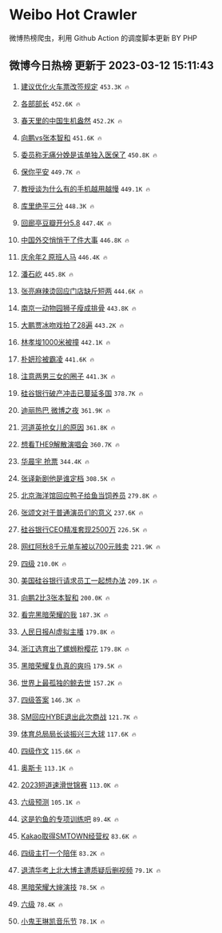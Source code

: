 # Weibo Hot Crawler 



微博热榜爬虫，利用 Github Action 的调度脚本更新 BY PHP 


## 微博今日热榜 更新于 2023-03-12 15:11:43 
1. [建议优化火车票改签规定](https://s.weibo.com/weibo?q=%23%E5%BB%BA%E8%AE%AE%E4%BC%98%E5%8C%96%E7%81%AB%E8%BD%A6%E7%A5%A8%E6%94%B9%E7%AD%BE%E8%A7%84%E5%AE%9A%23&t=31&band_rank=1&Refer=top) `453.3K 🔥` 

1. [各部部长](https://s.weibo.com/weibo?q=%23%E5%90%84%E9%83%A8%E9%83%A8%E9%95%BF%23&t=31&band_rank=2&Refer=top) `452.6K 🔥` 

1. [春天里的中国生机盎然](https://s.weibo.com/weibo?q=%23%E6%98%A5%E5%A4%A9%E9%87%8C%E7%9A%84%E4%B8%AD%E5%9B%BD%E7%94%9F%E6%9C%BA%E7%9B%8E%E7%84%B6%23&t=31&band_rank=3&Refer=top) `452.2K 🔥` 

1. [向鹏vs张本智和](https://s.weibo.com/weibo?q=%23%E5%90%91%E9%B9%8Fvs%E5%BC%A0%E6%9C%AC%E6%99%BA%E5%92%8C%23&t=31&band_rank=4&Refer=top) `451.6K 🔥` 

1. [委员称无痛分娩是该单独入医保了](https://s.weibo.com/weibo?q=%23%E5%A7%94%E5%91%98%E7%A7%B0%E6%97%A0%E7%97%9B%E5%88%86%E5%A8%A9%E6%98%AF%E8%AF%A5%E5%8D%95%E7%8B%AC%E5%85%A5%E5%8C%BB%E4%BF%9D%E4%BA%86%23&t=31&band_rank=5&Refer=top) `450.8K 🔥` 

1. [保你平安](https://s.weibo.com/weibo?q=%E4%BF%9D%E4%BD%A0%E5%B9%B3%E5%AE%89&t=31&band_rank=6&Refer=top) `449.7K 🔥` 

1. [教授谈为什么有的手机越用越慢](https://s.weibo.com/weibo?q=%23%E6%95%99%E6%8E%88%E8%B0%88%E4%B8%BA%E4%BB%80%E4%B9%88%E6%9C%89%E7%9A%84%E6%89%8B%E6%9C%BA%E8%B6%8A%E7%94%A8%E8%B6%8A%E6%85%A2%23&t=31&band_rank=7&Refer=top) `449.1K 🔥` 

1. [库里绝平三分](https://s.weibo.com/weibo?q=%23%E5%BA%93%E9%87%8C%E7%BB%9D%E5%B9%B3%E4%B8%89%E5%88%86%23&t=31&band_rank=8&Refer=top) `448.3K 🔥` 

1. [回廊亭豆瓣开分5.8](https://s.weibo.com/weibo?q=%23%E5%9B%9E%E5%BB%8A%E4%BA%AD%E8%B1%86%E7%93%A3%E5%BC%80%E5%88%865.8%23&t=31&band_rank=9&Refer=top) `447.4K 🔥` 

1. [中国外交悄悄干了件大事](https://s.weibo.com/weibo?q=%23%E4%B8%AD%E5%9B%BD%E5%A4%96%E4%BA%A4%E6%82%84%E6%82%84%E5%B9%B2%E4%BA%86%E4%BB%B6%E5%A4%A7%E4%BA%8B%23&t=31&band_rank=10&Refer=top) `446.8K 🔥` 

1. [庆余年2 原班人马](https://s.weibo.com/weibo?q=%E5%BA%86%E4%BD%99%E5%B9%B42%20%E5%8E%9F%E7%8F%AD%E4%BA%BA%E9%A9%AC&t=31&band_rank=11&Refer=top) `446.4K 🔥` 

1. [潘石屹](https://s.weibo.com/weibo?q=%E6%BD%98%E7%9F%B3%E5%B1%B9&t=31&band_rank=12&Refer=top) `445.8K 🔥` 

1. [张亮麻辣烫回应门店缺斤短两](https://s.weibo.com/weibo?q=%23%E5%BC%A0%E4%BA%AE%E9%BA%BB%E8%BE%A3%E7%83%AB%E5%9B%9E%E5%BA%94%E9%97%A8%E5%BA%97%E7%BC%BA%E6%96%A4%E7%9F%AD%E4%B8%A4%23&t=31&band_rank=13&Refer=top) `444.6K 🔥` 

1. [南京一动物园狮子瘦成排骨](https://s.weibo.com/weibo?q=%23%E5%8D%97%E4%BA%AC%E4%B8%80%E5%8A%A8%E7%89%A9%E5%9B%AD%E7%8B%AE%E5%AD%90%E7%98%A6%E6%88%90%E6%8E%92%E9%AA%A8%23&t=31&band_rank=14&Refer=top) `443.8K 🔥` 

1. [大鹏贾冰吻戏拍了28遍](https://s.weibo.com/weibo?q=%23%E5%A4%A7%E9%B9%8F%E8%B4%BE%E5%86%B0%E5%90%BB%E6%88%8F%E6%8B%8D%E4%BA%8628%E9%81%8D%23&t=31&band_rank=15&Refer=top) `443.2K 🔥` 

1. [林孝埈1000米被撞](https://s.weibo.com/weibo?q=%23%E6%9E%97%E5%AD%9D%E5%9F%881000%E7%B1%B3%E8%A2%AB%E6%92%9E%23&t=31&band_rank=16&Refer=top) `442.1K 🔥` 

1. [朴妍珍被霸凌](https://s.weibo.com/weibo?q=%23%E6%9C%B4%E5%A6%8D%E7%8F%8D%E8%A2%AB%E9%9C%B8%E5%87%8C%23&t=31&band_rank=17&Refer=top) `441.6K 🔥` 

1. [注意两男三女的圈子](https://s.weibo.com/weibo?q=%23%E6%B3%A8%E6%84%8F%E4%B8%A4%E7%94%B7%E4%B8%89%E5%A5%B3%E7%9A%84%E5%9C%88%E5%AD%90%23&t=31&band_rank=18&Refer=top) `441.3K 🔥` 

1. [硅谷银行破产冲击已蔓延多国](https://s.weibo.com/weibo?q=%23%E7%A1%85%E8%B0%B7%E9%93%B6%E8%A1%8C%E7%A0%B4%E4%BA%A7%E5%86%B2%E5%87%BB%E5%B7%B2%E8%94%93%E5%BB%B6%E5%A4%9A%E5%9B%BD%23&t=31&band_rank=19&Refer=top) `378.7K 🔥` 

1. [迪丽热巴 微博之夜](https://s.weibo.com/weibo?q=%E8%BF%AA%E4%B8%BD%E7%83%AD%E5%B7%B4%20%E5%BE%AE%E5%8D%9A%E4%B9%8B%E5%A4%9C&t=31&band_rank=20&Refer=top) `361.9K 🔥` 

1. [河道英抢女儿的原因](https://s.weibo.com/weibo?q=%23%E6%B2%B3%E9%81%93%E8%8B%B1%E6%8A%A2%E5%A5%B3%E5%84%BF%E7%9A%84%E5%8E%9F%E5%9B%A0%23&t=31&band_rank=21&Refer=top) `361.8K 🔥` 

1. [想看THE9解散演唱会](https://s.weibo.com/weibo?q=%23%E6%83%B3%E7%9C%8BTHE9%E8%A7%A3%E6%95%A3%E6%BC%94%E5%94%B1%E4%BC%9A%23&t=31&band_rank=22&Refer=top) `360.7K 🔥` 

1. [华晨宇 抢票](https://s.weibo.com/weibo?q=%E5%8D%8E%E6%99%A8%E5%AE%87%20%E6%8A%A2%E7%A5%A8&t=31&band_rank=23&Refer=top) `344.4K 🔥` 

1. [张译新剧他是谁定档](https://s.weibo.com/weibo?q=%23%E5%BC%A0%E8%AF%91%E6%96%B0%E5%89%A7%E4%BB%96%E6%98%AF%E8%B0%81%E5%AE%9A%E6%A1%A3%23&t=31&band_rank=24&Refer=top) `308.5K 🔥` 

1. [北京海洋馆回应鸭子给鱼当饲养员](https://s.weibo.com/weibo?q=%23%E5%8C%97%E4%BA%AC%E6%B5%B7%E6%B4%8B%E9%A6%86%E5%9B%9E%E5%BA%94%E9%B8%AD%E5%AD%90%E7%BB%99%E9%B1%BC%E5%BD%93%E9%A5%B2%E5%85%BB%E5%91%98%23&t=31&band_rank=25&Refer=top) `279.8K 🔥` 

1. [张颂文对于普通演员们的意义](https://s.weibo.com/weibo?q=%23%E5%BC%A0%E9%A2%82%E6%96%87%E5%AF%B9%E4%BA%8E%E6%99%AE%E9%80%9A%E6%BC%94%E5%91%98%E4%BB%AC%E7%9A%84%E6%84%8F%E4%B9%89%23&t=31&band_rank=26&Refer=top) `237.6K 🔥` 

1. [硅谷银行CEO精准套现2500万](https://s.weibo.com/weibo?q=%23%E7%A1%85%E8%B0%B7%E9%93%B6%E8%A1%8CCEO%E7%B2%BE%E5%87%86%E5%A5%97%E7%8E%B02500%E4%B8%87%23&t=31&band_rank=27&Refer=top) `226.5K 🔥` 

1. [网红阿秋8千元单车被以700元贱卖](https://s.weibo.com/weibo?q=%23%E7%BD%91%E7%BA%A2%E9%98%BF%E7%A7%8B8%E5%8D%83%E5%85%83%E5%8D%95%E8%BD%A6%E8%A2%AB%E4%BB%A5700%E5%85%83%E8%B4%B1%E5%8D%96%23&t=31&band_rank=28&Refer=top) `221.9K 🔥` 

1. [四级](https://s.weibo.com/weibo?q=%23%E5%9B%9B%E7%BA%A7%23&t=31&band_rank=29&Refer=top) `210.0K 🔥` 

1. [美国硅谷银行请求员工一起想办法](https://s.weibo.com/weibo?q=%23%E7%BE%8E%E5%9B%BD%E7%A1%85%E8%B0%B7%E9%93%B6%E8%A1%8C%E8%AF%B7%E6%B1%82%E5%91%98%E5%B7%A5%E4%B8%80%E8%B5%B7%E6%83%B3%E5%8A%9E%E6%B3%95%23&t=31&band_rank=30&Refer=top) `209.1K 🔥` 

1. [向鹏2比3张本智和](https://s.weibo.com/weibo?q=%23%E5%90%91%E9%B9%8F2%E6%AF%943%E5%BC%A0%E6%9C%AC%E6%99%BA%E5%92%8C%23&t=31&band_rank=31&Refer=top) `200.0K 🔥` 

1. [看完黑暗荣耀的我](https://s.weibo.com/weibo?q=%23%E7%9C%8B%E5%AE%8C%E9%BB%91%E6%9A%97%E8%8D%A3%E8%80%80%E7%9A%84%E6%88%91%23&t=31&band_rank=32&Refer=top) `187.3K 🔥` 

1. [人民日报AI虚拟主播](https://s.weibo.com/weibo?q=%23%E4%BA%BA%E6%B0%91%E6%97%A5%E6%8A%A5AI%E8%99%9A%E6%8B%9F%E4%B8%BB%E6%92%AD%23&t=31&band_rank=33&Refer=top) `179.8K 🔥` 

1. [浙江选育出了螺蛳粉樱花](https://s.weibo.com/weibo?q=%23%E6%B5%99%E6%B1%9F%E9%80%89%E8%82%B2%E5%87%BA%E4%BA%86%E8%9E%BA%E8%9B%B3%E7%B2%89%E6%A8%B1%E8%8A%B1%23&t=31&band_rank=34&Refer=top) `179.8K 🔥` 

1. [黑暗荣耀复仇真的爽吗](https://s.weibo.com/weibo?q=%23%E9%BB%91%E6%9A%97%E8%8D%A3%E8%80%80%E5%A4%8D%E4%BB%87%E7%9C%9F%E7%9A%84%E7%88%BD%E5%90%97%23&t=31&band_rank=35&Refer=top) `179.5K 🔥` 

1. [世界上最孤独的鲸去世](https://s.weibo.com/weibo?q=%23%E4%B8%96%E7%95%8C%E4%B8%8A%E6%9C%80%E5%AD%A4%E7%8B%AC%E7%9A%84%E9%B2%B8%E5%8E%BB%E4%B8%96%23&t=31&band_rank=36&Refer=top) `157.2K 🔥` 

1. [四级答案](https://s.weibo.com/weibo?q=%23%E5%9B%9B%E7%BA%A7%E7%AD%94%E6%A1%88%23&t=31&band_rank=37&Refer=top) `146.3K 🔥` 

1. [SM回应HYBE退出此次商战](https://s.weibo.com/weibo?q=%23SM%E5%9B%9E%E5%BA%94HYBE%E9%80%80%E5%87%BA%E6%AD%A4%E6%AC%A1%E5%95%86%E6%88%98%23&t=31&band_rank=38&Refer=top) `121.7K 🔥` 

1. [体育总局局长谈振兴三大球](https://s.weibo.com/weibo?q=%23%E4%BD%93%E8%82%B2%E6%80%BB%E5%B1%80%E5%B1%80%E9%95%BF%E8%B0%88%E6%8C%AF%E5%85%B4%E4%B8%89%E5%A4%A7%E7%90%83%23&t=31&band_rank=39&Refer=top) `117.6K 🔥` 

1. [四级作文](https://s.weibo.com/weibo?q=%23%E5%9B%9B%E7%BA%A7%E4%BD%9C%E6%96%87%23&t=31&band_rank=40&Refer=top) `115.6K 🔥` 

1. [奥斯卡](https://s.weibo.com/weibo?q=%E5%A5%A5%E6%96%AF%E5%8D%A1&t=31&band_rank=41&Refer=top) `113.1K 🔥` 

1. [2023短道速滑世锦赛](https://s.weibo.com/weibo?q=%232023%E7%9F%AD%E9%81%93%E9%80%9F%E6%BB%91%E4%B8%96%E9%94%A6%E8%B5%9B%23&t=31&band_rank=42&Refer=top) `113.0K 🔥` 

1. [六级预测](https://s.weibo.com/weibo?q=%E5%85%AD%E7%BA%A7%E9%A2%84%E6%B5%8B&t=31&band_rank=43&Refer=top) `105.1K 🔥` 

1. [这是钓鱼的专项训练吧](https://s.weibo.com/weibo?q=%23%E8%BF%99%E6%98%AF%E9%92%93%E9%B1%BC%E7%9A%84%E4%B8%93%E9%A1%B9%E8%AE%AD%E7%BB%83%E5%90%A7%23&t=31&band_rank=44&Refer=top) `89.4K 🔥` 

1. [Kakao取得SMTOWN经营权](https://s.weibo.com/weibo?q=%23Kakao%E5%8F%96%E5%BE%97SMTOWN%E7%BB%8F%E8%90%A5%E6%9D%83%23&t=31&band_rank=45&Refer=top) `83.6K 🔥` 

1. [四级主打一个陪伴](https://s.weibo.com/weibo?q=%23%E5%9B%9B%E7%BA%A7%E4%B8%BB%E6%89%93%E4%B8%80%E4%B8%AA%E9%99%AA%E4%BC%B4%23&t=31&band_rank=46&Refer=top) `83.2K 🔥` 

1. [退清华考上北大博主遭质疑后删视频](https://s.weibo.com/weibo?q=%23%E9%80%80%E6%B8%85%E5%8D%8E%E8%80%83%E4%B8%8A%E5%8C%97%E5%A4%A7%E5%8D%9A%E4%B8%BB%E9%81%AD%E8%B4%A8%E7%96%91%E5%90%8E%E5%88%A0%E8%A7%86%E9%A2%91%23&t=31&band_rank=47&Refer=top) `79.1K 🔥` 

1. [黑暗荣耀大婶演技](https://s.weibo.com/weibo?q=%23%E9%BB%91%E6%9A%97%E8%8D%A3%E8%80%80%E5%A4%A7%E5%A9%B6%E6%BC%94%E6%8A%80%23&t=31&band_rank=48&Refer=top) `78.5K 🔥` 

1. [六级](https://s.weibo.com/weibo?q=%23%E5%85%AD%E7%BA%A7%23&t=31&band_rank=49&Refer=top) `78.4K 🔥` 

1. [小鬼王琳凯音乐节](https://s.weibo.com/weibo?q=%23%E5%B0%8F%E9%AC%BC%E7%8E%8B%E7%90%B3%E5%87%AF%E9%9F%B3%E4%B9%90%E8%8A%82%23&t=31&band_rank=50&Refer=top) `78.1K 🔥` 

